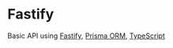 # Fastify

Basic API using [Fastify](https://fastify.dev/), [Prisma ORM](https://www.prisma.io/), [TypeScript](https://www.typescriptlang.org/)
